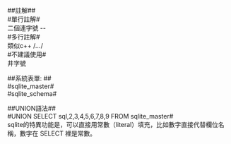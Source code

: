 
##註解##  
#單行註解#  
二個連字號 --  
#多行註解#  
類似c++ /*...*/  
#不建議使用#  
井字號  

##系統表單: ##  
#sqlite_master#  
#sqlite_schema#  

##UNION語法##  
#UNION SELECT sql,2,3,4,5,6,7,8,9 FROM sqlite_master#  
sqlite的特異功能是，可以直接用常數（literal）填充，比如數字直接代替欄位名稱，數字在 SELECT 裡是常數。
